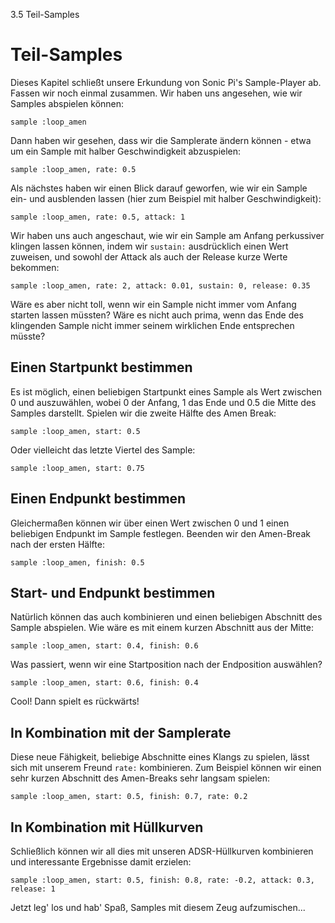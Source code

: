 3.5 Teil-Samples

# Teil-Samples

Dieses Kapitel schließt unsere Erkundung von Sonic Pi's Sample-Player 
ab. Fassen wir noch einmal zusammen. Wir haben uns angesehen, wie wir 
Samples abspielen können:

```
sample :loop_amen
```

Dann haben wir gesehen, dass wir die Samplerate ändern können - etwa um 
ein Sample mit halber Geschwindigkeit abzuspielen:

```
sample :loop_amen, rate: 0.5
```

Als nächstes haben wir einen Blick darauf geworfen, wie wir ein Sample 
ein- und ausblenden lassen (hier zum Beispiel mit halber
Geschwindigkeit):

```
sample :loop_amen, rate: 0.5, attack: 1
```

Wir haben uns auch angeschaut, wie wir ein Sample am Anfang perkussiver 
klingen lassen können, indem wir `sustain:` ausdrücklich einen Wert 
zuweisen, und sowohl der Attack als auch der Release kurze Werte 
bekommen:

```
sample :loop_amen, rate: 2, attack: 0.01, sustain: 0, release: 0.35
```

Wäre es aber nicht toll, wenn wir ein Sample nicht immer vom Anfang 
starten lassen müssten? Wäre es nicht auch prima, wenn das Ende des 
klingenden Sample nicht immer seinem wirklichen Ende entsprechen 
müsste?

## Einen Startpunkt bestimmen

Es ist möglich, einen beliebigen Startpunkt eines Sample als Wert 
zwischen 0 und auszuwählen, wobei 0 der Anfang, 1 das Ende und 0.5 die 
Mitte des Samples darstellt. Spielen wir die zweite Hälfte des Amen 
Break:

```
sample :loop_amen, start: 0.5
```

Oder vielleicht das letzte Viertel des Sample:

```
sample :loop_amen, start: 0.75
```

## Einen Endpunkt bestimmen

Gleichermaßen können wir über einen Wert zwischen 0 und 1 einen 
beliebigen Endpunkt im Sample festlegen. Beenden wir den Amen-Break 
nach der ersten Hälfte:

```
sample :loop_amen, finish: 0.5
```

## Start- und Endpunkt bestimmen

Natürlich können das auch kombinieren und einen beliebigen Abschnitt 
des Sample abspielen. Wie wäre es mit einem kurzen Abschnitt aus der 
Mitte:

```
sample :loop_amen, start: 0.4, finish: 0.6
```

Was passiert, wenn wir eine Startposition nach der Endposition 
auswählen?

```
sample :loop_amen, start: 0.6, finish: 0.4
```

Cool! Dann spielt es rückwärts!

## In Kombination mit der Samplerate

Diese neue Fähigkeit, beliebige Abschnitte eines Klangs zu spielen,
lässt sich mit unserem Freund `rate:` kombinieren. Zum Beispiel können 
wir einen sehr kurzen Abschnitt des Amen-Breaks sehr langsam spielen:

```
sample :loop_amen, start: 0.5, finish: 0.7, rate: 0.2
```

## In Kombination mit Hüllkurven

Schließlich können wir all dies mit unseren ADSR-Hüllkurven kombinieren 
und interessante Ergebnisse damit erzielen:

```
sample :loop_amen, start: 0.5, finish: 0.8, rate: -0.2, attack: 0.3, release: 1
```

Jetzt leg' los und hab' Spaß, Samples mit diesem Zeug aufzumischen...
